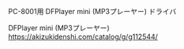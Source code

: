 PC-8001用 DFPlayer mini (MP3プレーヤー) ドライバ


DFPlayer mini (MP3プレーヤー)
https://akizukidenshi.com/catalog/g/g112544/
